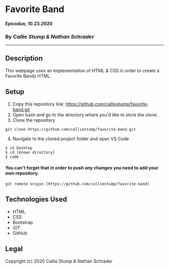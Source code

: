# Favorite Band

#### **Epicodus; 10.23.2020**

### By _Callie Stump & Nathan Schrader_
---
## **Description**
This webpage uses an implementation of HTML & CSS in order to create a Favorite Bands HTML. 

## **Setup**
1. Copy this repository link: https://github.com/calliestump/favorite-band.git
2. Open bash and go to the directory where you'd like to store the clone.
3. Clone the repository
```
git clone https://github.com/calliestump/favorite-band.git
```
4. Navigate to the cloned project folder and open VS Code
```
$ cd Desktop
$ cd [known directory]
$ code .
```
#### You can't forget that in order to push any changes you need to add your own repository.
```
git remote origin [https://github.com/calliestump/favorite-band]
```
## **Technologies Used**
* HTML
* CSS
* Bootstrap
* GIT
* GitHub

## Legal
Copyright (c) 2020 Callie Stump & Nathan Schrader
